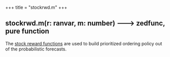 +++
title = "stockrwd.m"
+++

## stockrwd.m(r: ranvar, m: number) 🡒 zedfunc, pure function

The [stock reward functions](../../../library/stock-reward-function) are used to build prioritized ordering policy out of the probabilistic forecasts.
